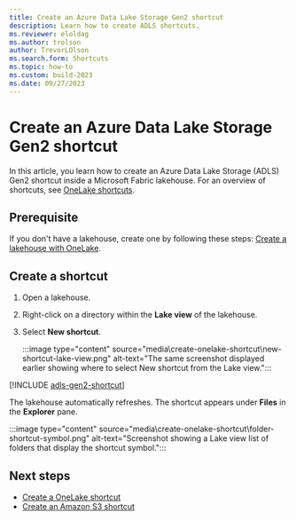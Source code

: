 ```yaml
---
title: Create an Azure Data Lake Storage Gen2 shortcut
description: Learn how to create ADLS shortcuts.
ms.reviewer: eloldag
ms.author: trolson
author: TrevorLOlson
ms.search.form: Shortcuts
ms.topic: how-to
ms.custom: build-2023
ms.date: 09/27/2023
---
```


# Create an Azure Data Lake Storage Gen2 shortcut

In this article, you learn how to create an Azure Data Lake Storage (ADLS) Gen2 shortcut inside a Microsoft Fabric lakehouse. For an overview of shortcuts, see [OneLake shortcuts](onelake-shortcuts.md).

## Prerequisite

If you don't have a lakehouse, create one by following these steps: [Create a lakehouse with OneLake](create-lakehouse-onelake.md).

## Create a shortcut

1. Open a lakehouse.

1. Right-click on a directory within the **Lake view** of the lakehouse.

1. Select **New shortcut**.

   :::image type="content" source="media\create-onelake-shortcut\new-shortcut-lake-view.png" alt-text="The same screenshot displayed earlier showing where to select New shortcut from the Lake view.":::

[!INCLUDE [adls-gen2-shortcut](../includes/adls-gen2-shortcut.md)]

The lakehouse automatically refreshes. The shortcut appears under **Files** in the **Explorer** pane.

   :::image type="content" source="media\create-onelake-shortcut\folder-shortcut-symbol.png" alt-text="Screenshot showing a Lake view list of folders that display the shortcut symbol.":::

## Next steps

- [Create a OneLake shortcut](create-onelake-shortcut.md)
- [Create an Amazon S3 shortcut](create-s3-shortcut.md)
